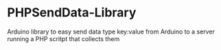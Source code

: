 # PHPSendData-Library
Arduino library to easy send data type key:value from Arduino to a server running a PHP scritpt that collects them 
